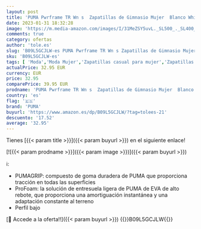 ```yaml
---
layout: post
title: 'PUMA Pwrframe TR Wn s  Zapatillas de Gimnasio Mujer  Blanco White Fizzy Apple  40 EU'
date: 2023-01-31 18:32:28
image: 'https://m.media-amazon.com/images/I/31MeZSY5uvL._SL500_._SL400_.jpg'
comments: true
category: ofertas
author: 'tole.es'
slug: 'B09L5GCJLW-es PUMA Pwrframe TR Wn s Zapatillas de Gimnasio Mujer Blanco...'
sku: 'B09L5GCJLW-es'
tags: [ 'Moda','Moda Mujer','Zapatillas casual para mujer','Zapatillas y calzado deportivo para mujer','Zapatos para mujer','apple','puma','🇪🇸', ]
actualPrice: 32.95 EUR
currency: EUR
price: 32.95
comparePrice: 39.95 EUR
prodname: 'PUMA Pwrframe TR Wn s  Zapatillas de Gimnasio Mujer  Blanco White Fizzy Apple  40 EU'
country: 'es'
flag: '🇪🇸'
brand: 'PUMA'
buyurl: 'https://www.amazon.es/dp/B09L5GCJLW/?tag=tolees-21'
descuento: '17.52'
average: '32.95'
---
```


Tienes [{{< param title >}}]({{< param buyurl >}}) en el siguiente enlace!

[![{{< param prodname >}}]({{< param image >}})]({{< param buyurl >}})

ℹ️:

- PUMAGRIP: compuesto de goma duradera de PUMA que proporciona tracción en todas las superficies
- ProFoam: la solución de entresuela ligera de PUMA de EVA de alto rebote, que proporciona una amortiguación instantánea y una adaptación constante al terreno
- Perfil bajo

[🛒 Accede a la oferta!!]({{< param buyurl >}})
{{<world>}}B09L5GCJLW{{</world>}}
